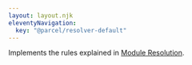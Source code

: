 ```yaml
---
layout: layout.njk
eleventyNavigation:
  key: "@parcel/resolver-default"
---
```


Implements the rules explained in [Module Resolution](/features/module-resolution/).
